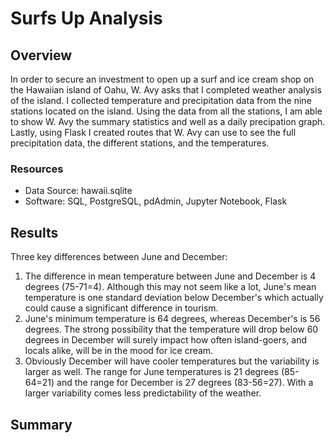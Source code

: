 # Surfs Up Analysis

## Overview
In order to secure an investment to open up a surf and ice cream shop on the Hawaiian island of Oahu, W. Avy asks that I completed weather analysis of the island. I collected temperature and precipitation data from the nine stations located on the island. Using the data from all the stations, I am able to show W. Avy the summary statistics and well as a daily precipation graph. Lastly, using Flask I created routes that W. Avy can use to see the full precipitation data, the different stations, and the temperatures.

### Resources
- Data Source: hawaii.sqlite
- Software: SQL, PostgreSQL, pdAdmin, Jupyter Notebook, Flask

## Results
Three key differences between June and December:
1. The difference in mean temperature between June and December is 4 degrees (75-71=4). Although this may not seem like a lot, June's mean temperature is one standard deviation below December's which actually could cause a significant difference in tourism. 
2. June's minimum temperature is 64 degrees, whereas December's is 56 degrees. The strong possibility that the temperature will drop below 60 degrees in December will surely impact how often island-goers, and locals alike, will be in the mood for ice cream. 
3. Obviously December will have cooler temperatures but the variability is larger as well. The range for June temperatures is 21 degrees (85-64=21) and the range for December is 27 degrees (83-56=27). With a larger variability comes less predictability of the weather.

## Summary

